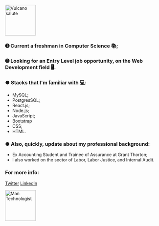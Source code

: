 <p align="left">
   <img src="https://emojipedia-us.s3.dualstack.us-west-1.amazonaws.com/thumbs/240/apple/237/raised-hand-with-part-between-middle-and-ring-fingers_emoji-modifier-fitzpatrick-type-5_1f596-1f3fe_1f3fe.png" alt="Vulcano salute" border="0" width="100">
</p>


### ➊ Current a freshman in Computer Science 📚; 

### ➋ Looking for an Entry Level job opportunity, on the Web Development field 🖥.

### ● Stacks that I'm familiar with 💻:

- MySQL;
- PostgresSQL;
- React.js;
- Node.js;
- JavaScript;
- Bootstrap
- CSS;
- HTML.

### ● Also, quickly, update about my professional background:

* Ex Accounting Student and Trainee of Assurance at Grant Thorton;
* I also worked on the sector of Labor, Labor Justice, and Internal Audit.

### For more info:

[Twitter](https://twitter.com/LeonNimoy)
[Linkedin](https://www.linkedin.com/in/leonardo-mateus-208084146/)


<p align="left">
   <img src="https://emojipedia-us.s3.dualstack.us-west-1.amazonaws.com/thumbs/320/joypixels/257/man-technologist-medium-dark-skin-tone_1f468-1f3fe-200d-1f4bb.png" alt="Man Technologist" border="0" width="100">
</p>
